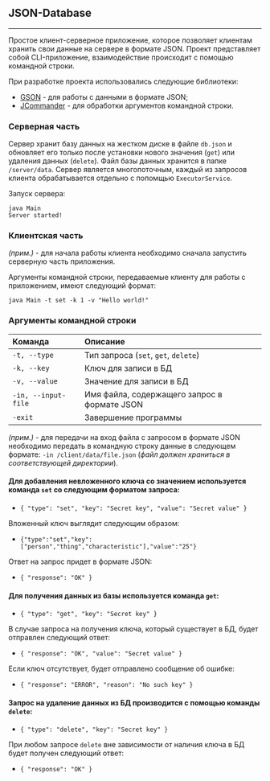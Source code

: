 ## JSON-Database
___
Простое клиент-серверное приложение, которое позволяет клиентам хранить свои данные на сервере в формате JSON.
Проект представляет собой CLI-приложение, взаимодействие происходит с помощью командной строки.

При разработке проекта использовались следующие библиотеки:
* [GSON](https://github.com/google/gson) - для работы с данными в формате JSON;
* [JCommander](https://jcommander.org/) - для обработки аргументов командной строки.

### Серверная часть
Сервер хранит базу данных на жестком диске в файле `db.json` и обновляет его только после установки нового значения
(`get`) или удаления данных (`delete`). Файл базы данных хранится в папке `/server/data`.
Сервер является многопоточным, каждый из запросов клиента обрабатывается отдельно с попомщью `ExecutorService`.

Запуск сервера:
```
java Main
Server started!
```

### Клиентская часть
_(прим.)_ - для начала работы клиента необходимо сначала запустить серверную часть приложения.

Аргументы командной строки, передаваемые клиенту для работы с приложением, имеют следующий формат:

`java Main -t set -k 1 -v "Hello world!"`

### Аргументы командной строки
| Команда             | Описание                                     | 
|:--------------------|:---------------------------------------------|
| `-t, --type`        | Тип запроса (`set`, `get`, `delete`)         |
| `-k, --key`         | Ключ для записи в БД                         |
| `-v, --value`       | Значение для записи в БД                     |
| `-in, --input-file` | Имя файла, содержащего запрос в формате JSON |
| `-exit`             | Завершение программы                         |

_(прим.)_ - для передачи на вход файла с запросом в формате JSON необходимо передать в командную строку данные в следующем формате:
`-in /client/data/file.json` (_файл должен храниться в соответствующей директории_).

#### Для добавления невложенного ключа со значением используется команда `set` со следующим форматом запроса:
- `{ "type": "set", "key": "Secret key", "value": "Secret value" }`

Вложенный ключ выглядит следующим образом:
- `{"type":"set","key":["person","thing","characteristic"],"value":"25"}`

Ответ на запрос придет в формате JSON:
- `{ "response": "OK" }`

#### Для получения данных из базы используется команда `get`:
- `{ "type": "get", "key": "Secret key" }`

В случае запроса на получения ключа, который существует в БД, будет отправлен следующий ответ:
- `{ "response": "OK", "value": "Secret value" }`

Если ключ отсутствует, будет отправлено сообщение об ошибке:
- `{ "response": "ERROR", "reason": "No such key" }`

#### Запрос на удаление данных из БД производится с помощью команды `delete`:

- `{ "type": "delete", "key": "Secret key" }`

При любом запросе `delete` вне зависимости от наличия ключа в БД будет получен следующий ответ:
- `{ "response": "OK" }`
